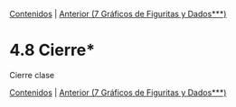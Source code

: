 [Contenidos](../Contenidos.md) \| [Anterior (7 Gráficos de Figuritas y Dados***)](07_gráficos_de_figuritas.md)

# 4.8 Cierre*

Cierre clase



[Contenidos](../Contenidos.md) \| [Anterior (7 Gráficos de Figuritas y Dados***)](07_gráficos_de_figuritas.md)

